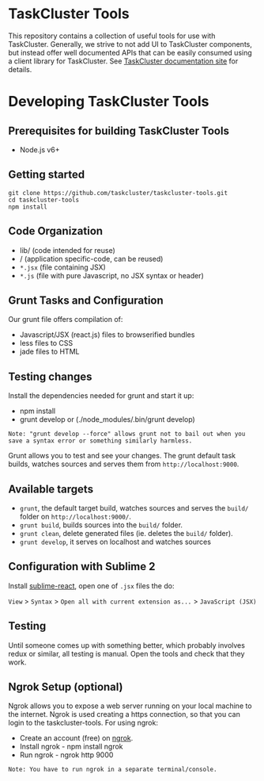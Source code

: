 # TaskCluster Tools

This repository contains a collection of useful tools for use with TaskCluster.
Generally, we strive to not add UI to TaskCluster components, but instead offer
well documented APIs that can be easily consumed using a client library for
TaskCluster. See [TaskCluster documentation site](https://docs.taskcluster.net)
for details.

# Developing TaskCluster Tools

## Prerequisites for building TaskCluster Tools

- Node.js v6+

## Getting started

```
git clone https://github.com/taskcluster/taskcluster-tools.git
cd taskcluster-tools
npm install
```

## Code Organization

  - lib/    (code intended for reuse)
  - <app>/  (application specific-code, can be reused)
  - `*.jsx` (file containing JSX)
  - `*.js`  (file with pure Javascript, no JSX syntax or header)

## Grunt Tasks and Configuration

Our grunt file offers compilation of:

 - Javascript/JSX (react.js) files to browserified bundles
 - less files to CSS
 - jade files to HTML

## Testing changes

Install the dependencies needed for grunt and start it up:
* npm install
* grunt develop or (./node_modules/.bin/grunt develop)

```
Note: "grunt develop --force" allows grunt not to bail out when you save a syntax error or something similarly harmless.
```

Grunt allows you to test and see your changes.
The grunt default task builds, watches sources and serves them from
`http://localhost:9000`.


## Available targets

  - `grunt`, the default target build, watches sources and serves the `build/`
    folder on `http://localhost:9000/`.
  - `grunt build`, builds sources into the `build/` folder.
  - `grunt clean`, delete generated files (ie. deletes the `build/` folder).
  - `grunt develop`, it serves on localhost and watches sources


## Configuration with Sublime 2

Install [sublime-react](https://github.com/reactjs/sublime-react), open one of
`.jsx` files the do:

`View` > `Syntax` > `Open all with current extension as...` > `JavaScript (JSX)`


## Testing

Until someone comes up with something better, which probably involves redux or similar,
all testing is manual. Open the tools and check that they work.


## Ngrok Setup (optional)
<!-- TODO: See if we can expose this through an npm script -->

Ngrok allows you to expose a web server running on your local machine to the internet.
Ngrok is used creating a https connection, so that you can login to the taskcluster-tools.
For using ngrok:
  - Create an account (free) on [ngrok](https://ngrok.com/).
  - Install ngrok - npm install ngrok
  - Run ngrok - ngrok http 9000

```
Note: You have to run ngrok in a separate terminal/console.
```
